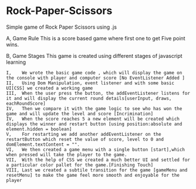 # Rock-Paper-Scissors

Simple game of Rock Paper Scissors using .js

A, Game Rule
    This is a score based game where first one to get Five point wins. 

B, Game Stages
    This game is created using different stages of javascript learning

    I,    We wrote the basic game code , which will display the game on the console with player and computer score [No EventListener Added ]
    II,   Using Dom Manipulation, event listener and with some basic UI[CSS] we created a working game 
    III,  When the user press the button, the addEventListener listens for it and will display the current round details[userInput, draws, eachRoundScore]     
    IV,   Then we compare it with the game logic to see who has won the game and will update the level and score [Incrimination] 
    IV,   When the score reaches 5 a new element will be created which displays the winner and restart button [using position:absolute and element.hidden = boolean]
    V,    For restarting we add another addEventListener on the restartButton which reset the value of score, level to 0 and domElement.textContent = "".
    VI,   We then created a game menu with a single button [start],which when pressed will take the player to the game.
    VII,  With the help of CSS we created a much better UI and settled for a particular color pallet for the game.[Finishing Touch]
    VIII, Last we created a subtile transition for the game [gameMenu and resetMenu] to make the game feel more smooth and enjoyable for the player